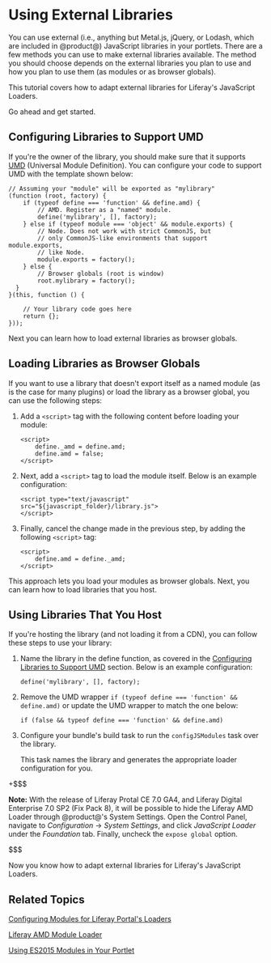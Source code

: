 # Using External Libraries [](id=using-external-libraries)

You can use external (i.e., anything but Metal.js, jQuery, or Lodash, which are
included in @product@) JavaScript libraries in your portlets. There are a few
methods you can use to make external libraries available. The method you should 
choose depends on the external libraries you plan to use and how you plan to use 
them (as modules or as browser globals).

This tutorial covers how to adapt external libraries for Liferay's JavaScript 
Loaders.

Go ahead and get started.

## Configuring Libraries to Support UMD [](id=configuring-libraries-to-support-umd)

If you're the owner of the library, you should make sure that it supports [UMD](https://github.com/umdjs/umd)
(Universal Module Definition). You can configure your code to support UMD with 
the template shown below:

    // Assuming your "module" will be exported as "mylibrary"
    (function (root, factory) {
        if (typeof define === 'function' && define.amd) {
            // AMD. Register as a "named" module.
            define('mylibrary', [], factory);
        } else if (typeof module === 'object' && module.exports) {
            // Node. Does not work with strict CommonJS, but
            // only CommonJS-like environments that support module.exports,
            // like Node.
            module.exports = factory();
        } else {
            // Browser globals (root is window)
            root.mylibrary = factory();
      }
    }(this, function () {

        // Your library code goes here
        return {};
    }));

Next you can learn how to load external libraries as browser globals.

## Loading Libraries as Browser Globals [](id=loading-libraries-as-browser-globals)

If you want to use a library that doesn't export itself as a named module 
(as is the case for many plugins) or load the library as a browser global, you 
can use the following steps:

1.  Add a `<script>` tag with the following content before loading your module:

        <script>
            define._amd = define.amd;
            define.amd = false;
        </script>

2.  Next, add a `<script>` tag to load the module itself. Below is an example 
    configuration:

        <script type="text/javascript" src="${javascript_folder}/library.js">
        </script>

3.  Finally, cancel the change made in the previous step, by adding the 
    following `<script>` tag:

        <script>
            define.amd = define._amd;
        </script>

This approach lets you load your modules as browser globals. Next, you can learn 
how to load libraries that you host.

## Using Libraries That You Host [](id=using-libraries-that-you-host)

If you're hosting the library (and not loading it from a CDN), you can follow 
these steps to use your library:

1.  Name the library in the define function, as covered in the 
    [Configuring Libraries to Support UMD](/develop/tutorials/-/knowledge_base/7-0/using-external-libraries#configuring-libraries-to-support-umd)
    section. Below is an example configuration:

        define('mylibrary', [], factory);

2.  Remove the UMD wrapper `if (typeof define === 'function' && define.amd)` or 
    update the UMD wrapper to match the one below:

        if (false && typeof define === 'function' && define.amd)

3.  Configure your bundle's build task to run the `configJSModules` task over 
    the library.
    
    This task names the library and generates the appropriate loader 
    configuration for you.

+$$$

**Note:** With the release of Liferay Protal CE 7.0 GA4, and Liferay Digital 
Enterprise 7.0 SP2 (Fix Pack 8), it will be possible to hide the Liferay AMD 
Loader through @product@'s System Settings. Open the Control Panel, navigate to 
*Configuration* &rarr; *System Settings*, and click *JavaScript Loader* under 
the *Foundation* tab. Finally, uncheck the `expose global` option.

$$$

Now you know how to adapt external libraries for Liferay's JavaScript Loaders.

## Related Topics [](id=related-topics)

[Configuring Modules for Liferay Portal's Loaders](/develop/tutorials/-/knowledge_base/7-0/configuring-modules-for-liferay-portals-loaders)

[Liferay AMD Module Loader](/develop/tutorials/-/knowledge_base/7-0/liferay-amd-module-loader)

[Using ES2015 Modules in Your Portlet](/develop/tutorials/-/knowledge_base/7-0/using-es2015-modules-in-your-portlet)
